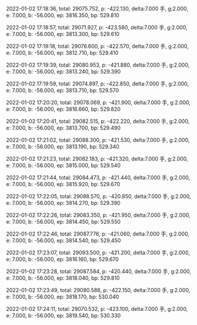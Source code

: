 2022-01-02 17:18:36, total: 29075.752, p: -422.130, delta:7.000 手, g:2.000, e: 7.000, b: -56.000, ep: 3816.350, bp: 529.810

2022-01-02 17:18:57, total: 29071.927, p: -423.580, delta:7.000 手, g:2.000, e: 7.000, b: -56.000, ep: 3813.300, bp: 529.610

2022-01-02 17:19:18, total: 29076.600, p: -422.570, delta:7.000 手, g:2.000, e: 7.000, b: -56.000, ep: 3812.710, bp: 529.410

2022-01-02 17:19:39, total: 29080.953, p: -421.880, delta:7.000 手, g:2.000, e: 7.000, b: -56.000, ep: 3813.240, bp: 529.390

2022-01-02 17:19:59, total: 29074.897, p: -422.850, delta:7.000 手, g:2.000, e: 7.000, b: -56.000, ep: 3813.710, bp: 529.570

2022-01-02 17:20:20, total: 29078.069, p: -421.900, delta:7.000 手, g:2.000, e: 7.000, b: -56.000, ep: 3816.660, bp: 529.820

2022-01-02 17:20:41, total: 29082.515, p: -422.220, delta:7.000 手, g:2.000, e: 7.000, b: -56.000, ep: 3813.700, bp: 529.490

2022-01-02 17:21:02, total: 29088.300, p: -421.530, delta:7.000 手, g:2.000, e: 7.000, b: -56.000, ep: 3813.190, bp: 529.340

2022-01-02 17:21:23, total: 29082.183, p: -421.320, delta:7.000 手, g:2.000, e: 7.000, b: -56.000, ep: 3815.000, bp: 529.540

2022-01-02 17:21:44, total: 29084.473, p: -421.440, delta:7.000 手, g:2.000, e: 7.000, b: -56.000, ep: 3815.920, bp: 529.670

2022-01-02 17:22:05, total: 29088.570, p: -420.850, delta:7.000 手, g:2.000, e: 7.000, b: -56.000, ep: 3814.270, bp: 529.390

2022-01-02 17:22:26, total: 29083.350, p: -421.950, delta:7.000 手, g:2.000, e: 7.000, b: -56.000, ep: 3814.450, bp: 529.550

2022-01-02 17:22:46, total: 29087.776, p: -421.060, delta:7.000 手, g:2.000, e: 7.000, b: -56.000, ep: 3814.540, bp: 529.450

2022-01-02 17:23:07, total: 29093.500, p: -421.200, delta:7.000 手, g:2.000, e: 7.000, b: -56.000, ep: 3816.160, bp: 529.670

2022-01-02 17:23:28, total: 29087.584, p: -420.440, delta:7.000 手, g:2.000, e: 7.000, b: -56.000, ep: 3818.040, bp: 529.810

2022-01-02 17:23:49, total: 29080.588, p: -422.150, delta:7.000 手, g:2.000, e: 7.000, b: -56.000, ep: 3818.170, bp: 530.040

2022-01-02 17:24:11, total: 29070.532, p: -423.100, delta:7.000 手, g:2.000, e: 7.000, b: -56.000, ep: 3819.540, bp: 530.330